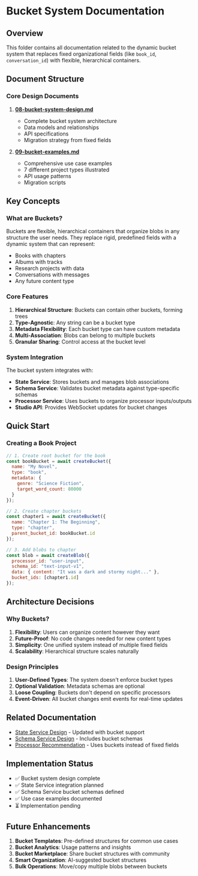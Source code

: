 # Bucket System Documentation

## Overview

This folder contains all documentation related to the dynamic bucket system that replaces fixed organizational fields (like `book_id`, `conversation_id`) with flexible, hierarchical containers.

## Document Structure

### Core Design Documents

1. **[08-bucket-system-design.md](./08-bucket-system-design.md)**
   - Complete bucket system architecture
   - Data models and relationships
   - API specifications
   - Migration strategy from fixed fields

2. **[09-bucket-examples.md](./09-bucket-examples.md)**
   - Comprehensive use case examples
   - 7 different project types illustrated
   - API usage patterns
   - Migration scripts

## Key Concepts

### What are Buckets?

Buckets are flexible, hierarchical containers that organize blobs in any structure the user needs. They replace rigid, predefined fields with a dynamic system that can represent:

- Books with chapters
- Albums with tracks
- Research projects with data
- Conversations with messages
- Any future content type

### Core Features

1. **Hierarchical Structure**: Buckets can contain other buckets, forming trees
2. **Type-Agnostic**: Any string can be a bucket type
3. **Metadata Flexibility**: Each bucket type can have custom metadata
4. **Multi-Association**: Blobs can belong to multiple buckets
5. **Granular Sharing**: Control access at the bucket level

### System Integration

The bucket system integrates with:

- **State Service**: Stores buckets and manages blob associations
- **Schema Service**: Validates bucket metadata against type-specific schemas
- **Processor Service**: Uses buckets to organize processor inputs/outputs
- **Studio API**: Provides WebSocket updates for bucket changes

## Quick Start

### Creating a Book Project

```javascript
// 1. Create root bucket for the book
const bookBucket = await createBucket({
  name: "My Novel",
  type: "book",
  metadata: {
    genre: "Science Fiction",
    target_word_count: 80000
  }
});

// 2. Create chapter buckets
const chapter1 = await createBucket({
  name: "Chapter 1: The Beginning",
  type: "chapter",
  parent_bucket_id: bookBucket.id
});

// 3. Add blobs to chapter
const blob = await createBlob({
  processor_id: "user-input",
  schema_id: "text-input-v1",
  data: { content: "It was a dark and stormy night..." },
  bucket_ids: [chapter1.id]
});
```

## Architecture Decisions

### Why Buckets?

1. **Flexibility**: Users can organize content however they want
2. **Future-Proof**: No code changes needed for new content types
3. **Simplicity**: One unified system instead of multiple fixed fields
4. **Scalability**: Hierarchical structure scales naturally

### Design Principles

1. **User-Defined Types**: The system doesn't enforce bucket types
2. **Optional Validation**: Metadata schemas are optional
3. **Loose Coupling**: Buckets don't depend on specific processors
4. **Event-Driven**: All bucket changes emit events for real-time updates

## Related Documentation

- [State Service Design](../../01-state-service-design.md) - Updated with bucket support
- [Schema Service Design](../../06-schema-service-design.md) - Includes bucket schemas
- [Processor Recommendation](../REC.md) - Uses buckets instead of fixed fields

## Implementation Status

- ✅ Bucket system design complete
- ✅ State Service integration planned
- ✅ Schema Service bucket schemas defined
- ✅ Use case examples documented
- ⏳ Implementation pending

## Future Enhancements

1. **Bucket Templates**: Pre-defined structures for common use cases
2. **Bucket Analytics**: Usage patterns and insights
3. **Bucket Marketplace**: Share bucket structures with community
4. **Smart Organization**: AI-suggested bucket structures
5. **Bulk Operations**: Move/copy multiple blobs between buckets